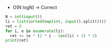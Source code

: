 * O(N logN) → Correct

```py
N = int(input())
li = list(sorted(map(int, input().split())))
ret = 0
for i, e in enumerate(li):
  ret += (e * (2 * i - len(li) + 1) * 2)
print(ret)
```
